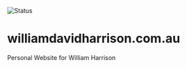 ![Status](https://img.shields.io/uptimerobot/status/m791447825-2d8f55bd4c0c4a82ffe79126?style=for-the-badge)

# williamdavidharrison.com.au
Personal Website for William Harrison
